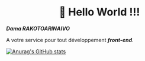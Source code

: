 #                                                                <center>   👋 Hello World !!!</center>
 ***<p color="blue">Dama RAKOTOARINAIVO</p>*** A votre service pour tout développement ***front-end***.
 
 
 [![Anurag's GitHub stats](https://github-readme-stats.vercel.app/api?username=amada10&show_icon=true&theme=dark&include_all_commits=true)](https://github.com/anuraghazra/github-readme-stats)
